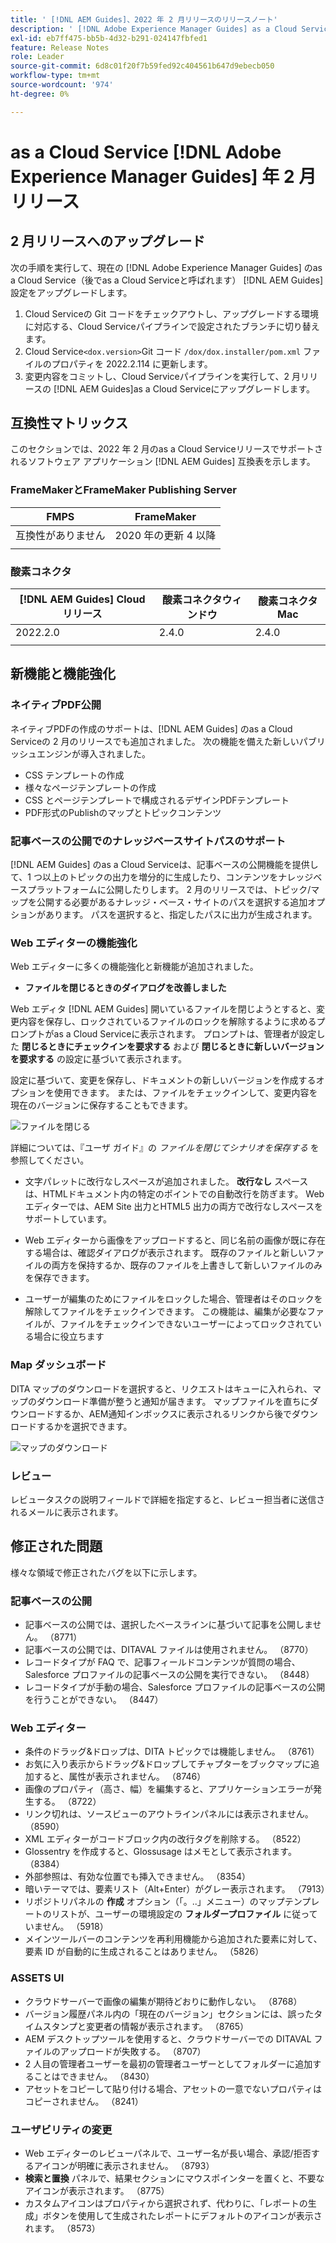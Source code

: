 ```yaml
---
title: ' [!DNL AEM Guides]、2022 年 2 月リリースのリリースノート'
description: ' [!DNL Adobe Experience Manager Guides] as a Cloud Serviceの 2 月リリース'
exl-id: eb7ff475-bb5b-4d32-b291-024147fbfed1
feature: Release Notes
role: Leader
source-git-commit: 6d8c01f20f7b59fed92c404561b647d9ebecb050
workflow-type: tm+mt
source-wordcount: '974'
ht-degree: 0%

---
```


# as a Cloud Service [!DNL Adobe Experience Manager Guides] 年 2 月リリース

## 2 月リリースへのアップグレード

次の手順を実行して、現在の [!DNL Adobe Experience Manager Guides] のas a Cloud Service（後でas a Cloud Serviceと呼ばれます） [!DNL AEM Guides] 設定をアップグレードします。
1. Cloud Serviceの Git コードをチェックアウトし、アップグレードする環境に対応する、Cloud Serviceパイプラインで設定されたブランチに切り替えます。
1. Cloud Service`<dox.version>`Git コード `/dox/dox.installer/pom.xml` ファイルのプロパティを 2022.2.114 に更新します。
1. 変更内容をコミットし、Cloud Serviceパイプラインを実行して、2 月リリースの [!DNL AEM Guides]as a Cloud Serviceにアップグレードします。

## 互換性マトリックス

このセクションでは、2022 年 2 月のas a Cloud Serviceリリースでサポートされるソフトウェア アプリケーション [!DNL AEM Guides] 互換表を示します。

### FrameMakerとFrameMaker Publishing Server

| FMPS | FrameMaker |
| --- | --- |
| 互換性がありません | 2020 年の更新 4 以降 |
| | |


### 酸素コネクタ

| [!DNL AEM Guides] Cloud リリース | 酸素コネクタウィンドウ | 酸素コネクタMac |
| --- | --- | --- |
| 2022.2.0 | 2.4.0 | 2.4.0 |
|  |  |  |


## 新機能と機能強化

### ネイティブPDF公開

ネイティブPDFの作成のサポートは、[!DNL AEM Guides] のas a Cloud Serviceの 2 月のリリースでも追加されました。 次の機能を備えた新しいパブリッシュエンジンが導入されました。
* CSS テンプレートの作成
* 様々なページテンプレートの作成
* CSS とページテンプレートで構成されるデザインPDFテンプレート
* PDF形式のPublishのマップとトピックコンテンツ

### 記事ベースの公開でのナレッジベースサイトパスのサポート

[!DNL AEM Guides] のas a Cloud Serviceは、記事ベースの公開機能を提供して、1 つ以上のトピックの出力を増分的に生成したり、コンテンツをナレッジベースプラットフォームに公開したりします。 2 月のリリースでは、トピック/マップを公開する必要があるナレッジ・ベース・サイトのパスを選択する追加オプションがあります。 パスを選択すると、指定したパスに出力が生成されます。

### Web エディターの機能強化

Web エディターに多くの機能強化と新機能が追加されました。

* **ファイルを閉じるときのダイアログを改善しました**

Web エディタ [!DNL AEM Guides] 開いているファイルを閉じようとすると、変更内容を保存し、ロックされているファイルのロックを解除するように求めるプロンプトがas a Cloud Serviceに表示されます。 プロンプトは、管理者が設定した **閉じるときにチェックインを要求する** および **閉じるときに新しいバージョンを要求する** の設定に基づいて表示されます。

設定に基づいて、変更を保存し、ドキュメントの新しいバージョンを作成するオプションを使用できます。 または、ファイルをチェックインして、変更内容を現在のバージョンに保存することもできます。

![ ファイルを閉じる ](assets/file-close-save-changes-unlock.png)

詳細については、『ユーザ ガイド』の *ファイルを閉じてシナリオを保存する* を参照してください。

* 文字パレットに改行なしスペースが追加されました。  **改行なし** スペースは、HTMLドキュメント内の特定のポイントでの自動改行を防ぎます。 Web エディターでは、AEM Site 出力とHTML5 出力の両方で改行なしスペースをサポートしています。

* Web エディターから画像をアップロードすると、同じ名前の画像が既に存在する場合は、確認ダイアログが表示されます。 既存のファイルと新しいファイルの両方を保持するか、既存のファイルを上書きして新しいファイルのみを保存できます。

* ユーザーが編集のためにファイルをロックした場合、管理者はそのロックを解除してファイルをチェックインできます。 この機能は、編集が必要なファイルが、ファイルをチェックインできないユーザーによってロックされている場合に役立ちます

### Map ダッシュボード

DITA マップのダウンロードを選択すると、リクエストはキューに入れられ、マップのダウンロード準備が整うと通知が届きます。 マップファイルを直ちにダウンロードするか、AEM通知インボックスに表示されるリンクから後でダウンロードするかを選択できます。

![ マップのダウンロード ](assets/download-map-prompt.png)

### レビュー

レビュータスクの説明フィールドで詳細を指定すると、レビュー担当者に送信されるメールに表示されます。

## 修正された問題

様々な領域で修正されたバグを以下に示します。

### 記事ベースの公開

* 記事ベースの公開では、選択したベースラインに基づいて記事を公開しません。 （8771）
* 記事ベースの公開では、DITAVAL ファイルは使用されません。 （8770）
* レコードタイプが FAQ で、記事フィールドコンテンツが質問の場合、Salesforce プロファイルの記事ベースの公開を実行できない。 （8448）
* レコードタイプが手動の場合、Salesforce プロファイルの記事ベースの公開を行うことができない。 （8447）

### Web エディター

* 条件のドラッグ&amp;ドロップは、DITA トピックでは機能しません。 （8761）
* お気に入り表示からドラッグ&amp;ドロップしてチャプターをブックマップに追加すると、属性が表示されません。 （8746）
* 画像のプロパティ（高さ、幅）を編集すると、アプリケーションエラーが発生する。 （8722）
* リンク切れは、ソースビューのアウトラインパネルには表示されません。 （8590）
* XML エディターがコードブロック内の改行タグを削除する。 （8522）
* Glossentry を作成すると、Glossusage はメモとして表示されます。 （8384）
* 外部参照は、有効な位置でも挿入できません。 （8354）
* 暗いテーマでは、要素リスト（Alt+Enter）がグレー表示されます。 （7913）
* リポジトリパネルの **作成** オプション（「。..」メニュー）のマップテンプレートのリストが、ユーザーの環境設定の **フォルダープロファイル** に従っていません。 （5918）
* メインツールバーのコンテンツを再利用機能から追加された要素に対して、要素 ID が自動的に生成されることはありません。 （5826）

### ASSETS UI

* クラウドサーバーで画像の編集が期待どおりに動作しない。 （8768）
* バージョン履歴パネル内の「現在のバージョン」セクションには、誤ったタイムスタンプと変更者の情報が表示されます。 （8765）
* AEM デスクトップツールを使用すると、クラウドサーバーでの DITAVAL ファイルのアップロードが失敗する。 （8707）
* 2 人目の管理者ユーザーを最初の管理者ユーザーとしてフォルダーに追加することはできません。 （8430）
* アセットをコピーして貼り付ける場合、アセットの一意でないプロパティはコピーされません。 （8241）

### ユーザビリティの変更

* Web エディターのレビューパネルで、ユーザー名が長い場合、承認/拒否するアイコンが明確に表示されません。 （8793）
* **検索と置換** パネルで、結果セクションにマウスポインターを置くと、不要なアイコンが表示されます。 （8775）
* カスタムアイコンはプロパティから選択されず、代わりに、「レポートの生成」ボタンを使用して生成されたレポートにデフォルトのアイコンが表示されます。 （8573）

